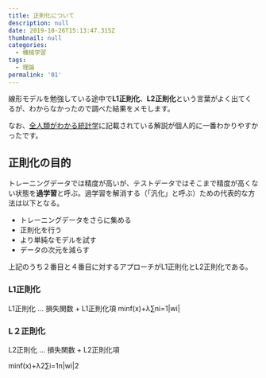 ```yaml
---
title: 正則化について
description: null
date: 2019-10-26T15:13:47.315Z
thumbnail: null
categories:
  - 機械学習
tags:
  - 理論
permalink: '01'
---
```

線形モデルを勉強している途中で**L1正則化**、**L2正則化**という言葉がよく出てくるが、わからなかったので調べた結果をメモします。

なお、[全人類がわかる統計学](https://to-kei.net/neural-network/regularization/)に記載されている解説が個人的に一番わかりやすかったです。

## 正則化の目的
トレーニングデータでは精度が高いが、テストデータではそこまで精度が高くない状態を**過学習**と呼ぶ。過学習を解消する（「汎化」と呼ぶ）ための代表的な方法は以下となる。
* トレーニングデータをさらに集める
* 正則化を行う
* より単純なモデルを試す
* データの次元を減らす

上記のうち２番目と４番目に対するアプローチがL1正則化とL2正則化である。

### L1正則化
L1正則化 ... 損失関数 + L1正則化項
minf\(x\)+λ∑ni=1\|wi\|


### L２正則化
L2正則化 ... 損失関数 + L2正則化項

minf\(x\)+λ2∑i=1n\|wi\|2





